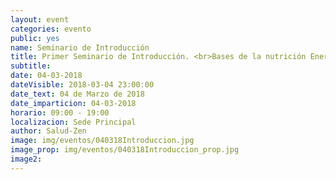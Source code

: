 ```yaml
---
layout: event
categories: evento
public: yes
name: Seminario de Introducción
title: Primer Seminario de Introducción. <br>Bases de la nutrición Energética y comida macrobiótica
subtitle:
date: 04-03-2018
dateVisible: 2018-03-04 23:00:00
date_text: 04 de Marzo de 2018
date_imparticion: 04-03-2018
horario: 09:00 - 19:00
localizacion: Sede Principal
author: Salud-Zen
image: img/eventos/040318Introduccion.jpg
image_prop: img/eventos/040318Introduccion_prop.jpg
image2:
---
```


